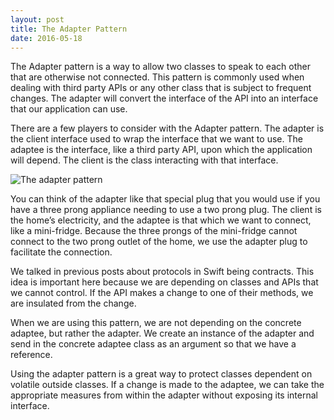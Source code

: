 ```yaml
---
layout: post
title: The Adapter Pattern
date: 2016-05-18
---
```


The Adapter pattern is a way to allow two classes to speak to each other that are otherwise not connected. This pattern is commonly used when dealing with third party APIs or any other class that is subject to frequent changes. The adapter will convert the interface of the API into an interface that our application can use.

There are a few players to consider with the Adapter pattern. The adapter is the client interface used to wrap the interface that we want to use. The adaptee is the interface, like a third party API, upon which the application will depend. The client is the class interacting with that interface.

![The adapter pattern](http://www.dofactory.com/images/diagrams/net/adapter.gif)

You can think of the adapter like that special plug that you would use if you have a three prong appliance needing to use a two prong plug. The client is the home’s electricity, and the adaptee is that which we want to connect, like a mini-fridge. Because the three prongs of the mini-fridge cannot connect to the two prong outlet of the home, we use the adapter plug to facilitate the connection. 

We talked in previous posts about protocols in Swift being contracts. This idea is important here because we are depending on classes and APIs that we cannot control. If the API makes a change to one of their methods, we are insulated from the change. 

When we are using this pattern, we are not depending on the concrete adaptee, but rather the adapter. We create an instance of the adapter and send in the concrete adaptee class as an argument so that we have a reference.

Using the adapter pattern is a great way to protect classes dependent on volatile outside classes. If a change is made to the adaptee, we can take the appropriate measures from within the adapter without exposing its internal interface. 